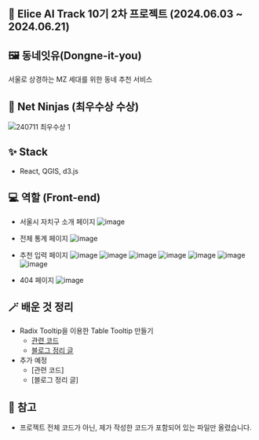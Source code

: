 ## 📄 Elice AI Track 10기 2차 프로젝트 (2024.06.03 ~ 2024.06.21)

## 🖼️ 동네잇유(Dongne-it-you)

서울로 상경하는 MZ 세대를 위한 동네 추천 서비스

## 🥰 Net Ninjas (최우수상 수상)

![240711 최우수상 1](https://github.com/user-attachments/assets/2051a93c-e5cc-4006-b4f1-44b46aaa3ae8)


## ✨ Stack

- React, QGIS, d3.js

## 💻 역할 (Front-end)

- 서울시 자치구 소개 페이지
  ![image](https://github.com/lapras23/Elice_AI10_2nd_project_netNinjas/assets/161711457/1ad30f7b-5cf6-48ef-89c2-c444bbda54e6)

- 전체 통계 페이지
  ![image](https://github.com/lapras23/Elice_AI10_2nd_project_netNinjas/assets/161711457/7756443e-6567-45d5-aae1-5cba168e77e3)

- 추천 입력 페이지
  ![image](https://github.com/lapras23/Elice_AI10_2nd_project_netNinjas/assets/161711457/ff872003-f5c3-4f3b-b6c1-21935b083e66)
  ![image](https://github.com/lapras23/Elice_AI10_2nd_project_netNinjas/assets/161711457/0ec0f4c4-2106-468e-a63c-bf7969f84ae0)
  ![image](https://github.com/lapras23/Elice_AI10_2nd_project_netNinjas/assets/161711457/fb5d27b0-5514-4a34-af89-23b8ffa76bef)
  ![image](https://github.com/lapras23/Elice_AI10_2nd_project_netNinjas/assets/161711457/8859004a-ad16-4456-9ba1-bbf3da317ab8)
  ![image](https://github.com/lapras23/Elice_AI10_2nd_project_netNinjas/assets/161711457/5298b8a6-ec30-44da-8f8e-844a946bfeaf)
  ![image](https://github.com/lapras23/Elice_AI10_2nd_project_netNinjas/assets/161711457/032a7c34-40c3-4d09-b552-8997211bc1e6)
  ![image](https://github.com/lapras23/Elice_AI10_2nd_project_netNinjas/assets/161711457/2999e4b5-df0d-4e05-b423-f6fb9063e4fe)

- 404 페이지
  ![image](https://github.com/lapras23/Elice_AI10_2nd_project_netNinjas/assets/161711457/ec705bec-c2ed-4e43-add2-7d3c479adc03)

## 🪄 배운 것 정리

- Radix Tooltip을 이용한 Table Tooltip 만들기
  - [관련 코드](https://github.com/lapras23/Elice_AI10_2nd_project_netNinjas/blob/main/totalStatistics/TotalStatisticsTable.js#L56-L305)
  - [블로그 정리 글](https://lapras23.tistory.com/9)
- 추가 예정
  - [관련 코드]
  - [블로그 정리 글]

## 🐤 참고

- 프로젝트 전체 코드가 아닌, 제가 작성한 코드가 포함되어 있는 파일만 올렸습니다.
